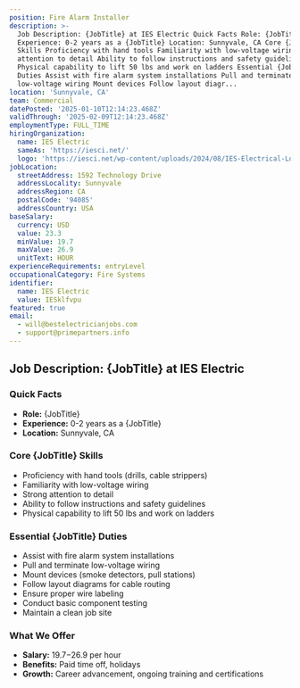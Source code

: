 ```yaml
---
position: Fire Alarm Installer
description: >-
  Job Description: {JobTitle} at IES Electric Quick Facts Role: {JobTitle}
  Experience: 0-2 years as a {JobTitle} Location: Sunnyvale, CA Core {JobTitle}
  Skills Proficiency with hand tools Familiarity with low-voltage wiring Strong
  attention to detail Ability to follow instructions and safety guidelines
  Physical capability to lift 50 lbs and work on ladders Essential {JobTitle}
  Duties Assist with fire alarm system installations Pull and terminate
  low-voltage wiring Mount devices Follow layout diagr...
location: 'Sunnyvale, CA'
team: Commercial
datePosted: '2025-01-10T12:14:23.468Z'
validThrough: '2025-02-09T12:14:23.468Z'
employmentType: FULL_TIME
hiringOrganization:
  name: IES Electric
  sameAs: 'https://iesci.net/'
  logo: 'https://iesci.net/wp-content/uploads/2024/08/IES-Electrical-Logo-color.png'
jobLocation:
  streetAddress: 1592 Technology Drive
  addressLocality: Sunnyvale
  addressRegion: CA
  postalCode: '94085'
  addressCountry: USA
baseSalary:
  currency: USD
  value: 23.3
  minValue: 19.7
  maxValue: 26.9
  unitText: HOUR
experienceRequirements: entryLevel
occupationalCategory: Fire Systems
identifier:
  name: IES Electric
  value: IESklfvpu
featured: true
email:
  - will@bestelectricianjobs.com
  - support@primepartners.info
---
```




## Job Description: {JobTitle} at IES Electric

### Quick Facts
- **Role:** {JobTitle}
- **Experience:** 0-2 years as a {JobTitle}
- **Location:** Sunnyvale, CA

### Core {JobTitle} Skills
- Proficiency with hand tools (drills, cable strippers)
- Familiarity with low-voltage wiring
- Strong attention to detail
- Ability to follow instructions and safety guidelines
- Physical capability to lift 50 lbs and work on ladders

### Essential {JobTitle} Duties
- Assist with fire alarm system installations
- Pull and terminate low-voltage wiring
- Mount devices (smoke detectors, pull stations)
- Follow layout diagrams for cable routing
- Ensure proper wire labeling
- Conduct basic component testing
- Maintain a clean job site

### What We Offer
- **Salary:** $19.7-$26.9 per hour
- **Benefits:** Paid time off, holidays
- **Growth:** Career advancement, ongoing training and certifications